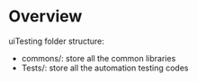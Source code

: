 # Overview
uiTesting folder structure:
* commons/: store all the common libraries
* Tests/: store all the automation testing codes
